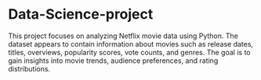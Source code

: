 # Data-Science-project
This project focuses on analyzing Netflix movie data using Python. The dataset appears to contain information about movies such as release dates, titles, overviews, popularity scores, vote counts, and genres. The goal is to gain insights into movie trends, audience preferences, and rating distributions.
